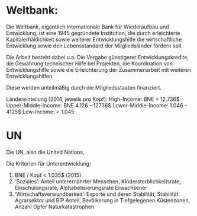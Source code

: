 # Weltbank:
Die Weltbank, eigentlich Internationale Bank für Wiederaufbau und Entwicklung, ist eine 1945 gegründete Institution, die durch erleichterte Kapitalerhältlichkeit sowie weiterer Entwicklungshilfe die wirtschaftliche Entwicklung sowie den Lebensstandard der Mitgliedsländer fördern soll.

Die Arbeit besteht dabei u.a. Die Vergabe günstigerer Entwicklungskredite, die Gewährung technischer Hilfe bei Projekten, die Koordination von Entwicklungshilfe sowie die Erleichterung der Zusammenarbeit mit weiteren Entwicklungshilfen.

Diese werden anteilmäßig durch die Mitgliedsstaaten finanziert.   

Ländereinteilung (2014, jeweils pro Kopf):
High-Income: BNE > 12.736$
Upper-Middle-Income: BNE 4.126 - 12736$
Lower-Middle-Income: 1.046 - 4125$
Low-Income: < 1.045

# UN
Die UN, also die United Nations, 

Die Kriterien für Unterentwicklung:
1. BNE / Kopf < 1.035$ (2015)
2. ‘Soziales’: Anteil unterernährter Menschen, Kindersterblichkeitsrate, Einschulungsrate, Alphabetisierungsrate Erwachsener
3. ‘Wirtschaftsverwundbarkeit’: Exporte und deren Stabilität, Stabilität Agrarsektor und BIP Anteil, Bevölkerung in Tiefgelegenen Küstenzonen, Anzahl Opfer Naturkatastrophen